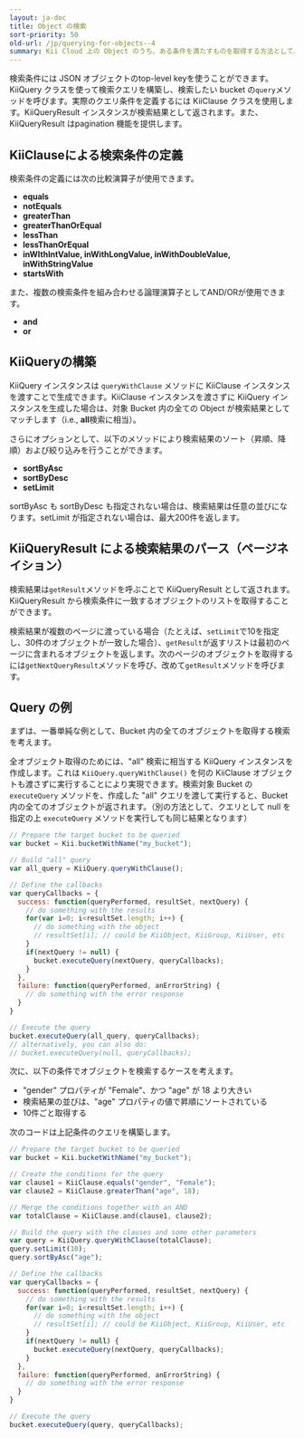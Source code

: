 ```yaml
---
layout: ja-doc
title: Object の検索
sort-priority: 50
old-url: /jp/querying-for-objects--4
summary: Kii Cloud 上の Object のうち、ある条件を満たすものを取得する方法として、Kii Cloud SDK は検索機能を提供しています。この機能を用いると、例えば「Bucket より "count" フィールドの値が10より大きい Object を、フィールド値降順で最大で10個取得」などといった条件が指定可能です。
---
```

検索条件には JSON オブジェクトのtop-level keyを使うことができます。KiiQuery クラスを使って検索クエリを構築し、検索したい bucket の`query`メソッドを呼びます。実際のクエリ条件を定義するには KiiClause クラスを使用します。KiiQueryResult インスタンスが検索結果として返されます。また、KiiQueryResult はpagination 機能を提供します。

## KiiClauseによる検索条件の定義

検索条件の定義には次の比較演算子が使用できます。

* **equals**
* **notEquals**
* **greaterThan**
* **greaterThanOrEqual**
* **lessThan**
* **lessThanOrEqual**
* **inWIthIntValue, inWithLongValue, inWithDoubleValue, inWithStringValue**
* **startsWith**

また、複数の検索条件を組み合わせる論理演算子としてAND/ORが使用できます。

* **and**
* **or**

## KiiQueryの構築

KiiQuery インスタンスは `queryWithClause` メソッドに KiiClause インスタンスを渡すことで生成できます。KiiClause インスタンスを渡さずに KiiQuery インスタンスを生成した場合は、対象 Bucket 内の全ての Object が検索結果としてマッチします（i.e., **all**検索に相当）。

さらにオプションとして、以下のメソッドにより検索結果のソート（昇順、降順）および絞り込みを行うことができます。

* **sortByAsc**
* **sortByDesc**
* **setLimit**

sortByAsc も sortByDesc も指定されない場合は、検索結果は任意の並びになります。setLimit が指定されない場合は、最大200件を返します。

## KiiQueryResult による検索結果のパース（ページネイション）

検索結果は`getResult`メソッドを呼ぶことで KiiQueryResult として返されます。KiiQueryResult から検索条件に一致するオブジェクトのリストを取得することができます。

検索結果が複数のページに渡っている場合（たとえば、`setLimit`で10を指定し、30件のオブジェクトが一致した場合）、`getResult`が返すリストは最初のページに含まれるオブジェクトを返します。次のページのオブジェクトを取得するには`getNextQueryResult`メソッドを呼び、改めて`getResult`メソッドを呼びます。

## Query の例

まずは、一番単純な例として、Bucket 内の全てのオブジェクトを取得する検索を考えます。

全オブジェクト取得のためには、"all" 検索に相当する KiiQuery インスタンスを作成します。これは `KiiQuery.queryWithClause()` を何の KiiClause オブジェクトも渡さずに実行することにより実現できます。検索対象 Bucket の `executeQuery` メソッドを、作成した "all" クエリを渡して実行すると、Bucket 内の全てのオブジェクトが返されます。（別の方法として、クエリとして null を指定の上 `executeQuery` メソッドを実行しても同じ結果となります）

```javascript
// Prepare the target bucket to be queried
var bucket = Kii.bucketWithName("my_bucket");

// Build "all" query
var all_query = KiiQuery.queryWithClause();

// Define the callbacks
var queryCallbacks = {
  success: function(queryPerformed, resultSet, nextQuery) {
    // do something with the results
    for(var i=0; i<resultSet.length; i++) {
      // do something with the object
      // resultSet[i]; // could be KiiObject, KiiGroup, KiiUser, etc
    }
    if(nextQuery != null) {
      bucket.executeQuery(nextQuery, queryCallbacks);
    }
  },
  failure: function(queryPerformed, anErrorString) {
    // do something with the error response
  }
}

// Execute the query
bucket.executeQuery(all_query, queryCallbacks);
// alternatively, you can also do:
// bucket.executeQuery(null, queryCallbacks);
```

次に、以下の条件でオブジェクトを検索するケースを考えます。

* "gender" プロパティが "Female"、かつ "age" が 18 より大きい
* 検索結果の並びは、"age" プロパティの値で昇順にソートされている
* 10件ごと取得する

次のコードは上記条件のクエリを構築します。

```javascript
// Prepare the target bucket to be queried
var bucket = Kii.bucketWithName("my_bucket");

// Create the conditions for the query
var clause1 = KiiClause.equals("gender", "Female");
var clause2 = KiiClause.greaterThan("age", 18);

// Merge the conditions together with an AND
var totalClause = KiiClause.and(clause1, clause2);

// Build the query with the clauses and some other parameters
var query = KiiQuery.queryWithClause(totalClause);
query.setLimit(10);
query.sortByAsc("age");

// Define the callbacks
var queryCallbacks = {
  success: function(queryPerformed, resultSet, nextQuery) {
    // do something with the results
    for(var i=0; i<resultSet.length; i++) {
      // do something with the object
      // resultSet[i]; // could be KiiObject, KiiGroup, KiiUser, etc
    }
    if(nextQuery != null) {
      bucket.executeQuery(nextQuery, queryCallbacks);
    }
  },
  failure: function(queryPerformed, anErrorString) {
    // do something with the error response
  }
}

// Execute the query
bucket.executeQuery(query, queryCallbacks);
```
